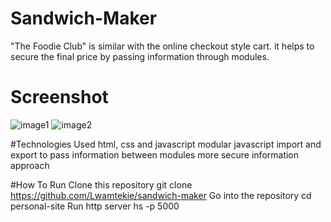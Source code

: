 # Sandwich-Maker

  "The Foodie Club" is similar with the  online checkout style cart. it helps to secure the final price by passing information through modules.

# Screenshot 
  ![image1]()
  ![image2]()



#Technologies Used
  html, css and javascript
  modular javascript
  import and export to pass information between modules
  more secure information approach

#How To Run
  Clone this repository
  git clone https://github.com/Lwamtekie/sandwich-maker
  Go into the repository
  cd personal-site
  Run http server
  hs -p 5000


